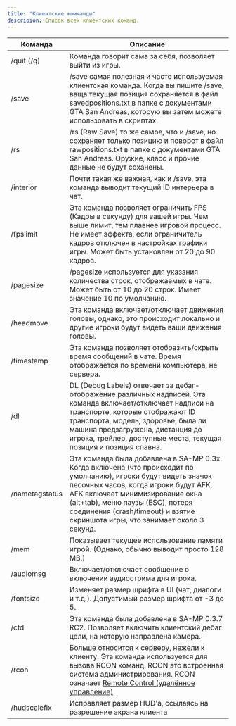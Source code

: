 ```yaml
---
title: "Клиентские комманды"
descripion: Список всех клиентских команд.
---
```


| Команда        | Описание                                                                                                                                                                                                                                                                                                            |
| -------------- | -------------------------------------------------------------------------------------------------------------------------------------------------------------------------------------------------------------------------------------------------------------------------------------------------------------------- |
| /quit (/q)     | Команда говорит сама за себя, позволяет выйти из игры.                                                                                                                                                                                                  |
| /save          | /save самая полезная и часто используемая клиентская команда. Когда вы пишите /save, ваща текущая позиция сохраняется в файл savedpositions.txt в папке с документами GTA San Andreas, которую вы затем можете использовать в скриптах.
| /rs            | /rs (Raw Save) то же самое, что и /save, но сохраняет только позицию и поворот в файл rawpositions.txt в папке с документами GTA San Andreas. Оружие, класс и прочие данные не будут соханены.                                                                                                                    |
| /interior      | Почти такая же важная, как и /save, эта команда выводит текущий ID интерьера в чат.                                                                                                                                                                                                                            |
| /fpslimit      | Эта команда позволяет ограничить FPS (Кадры в секунду) для вашей игры. Чем выше лимит, тем плавнее игровой процесс. Не имеет эффекта, если ограничитель кадров отключен в настройках графики игры. Может быть установлен от 20 до 90 кадров.                                                                                       |
| /pagesize      | /pagesize используется для указания количества строк, отображаемых в чате. Может быть от 10 до 20 строк. Имеет значение 10 по умолчанию.                                                                                                                                                                                |
| /headmove      | Эта команда включает/отключает движения головы, однако, это происходит локально и другие игроки будут видеть ваши движения головы.                                                                                                                                                                           |
| /timestamp     | Эта команда позволяет отобразить/скрыть время сообщений в чате. Время отображается по времени компьютера, не сервера.                                                                                                                                                                     |
| /dl            | DL (Debug Labels) отвечает за дебаг-отображение различных надписей. Эта команда включает/отключает надписи на транспорте, которые отображают ID транспорта, модель, здоровье, была ли машина предзагружена, дистанция до игрока, трейлер, доступные места, текущая позиция и позиция спавна.                                                                     |
| /nametagstatus | Эта команда была добавлена в SA-MP 0.3x. Когда включена (что происходит по умолчанию), игроки будут видеть значок песочных часов, когда игроки будут AFK. AFK включает минимизирование окна (alt+tab), меню паузы (ESC), потеря соединения (crash/timeout) и взятие скриншота игры, что занимает около 3 секунд. |
| /mem           | Показывает текущее использование памяти игрой. (Однако, обычно выводит просто 128 MB.)                                                                                                                                                                                                                                 |
| /audiomsg      | Включает/отключает сообщение о включении аудиострима для игрока.                                                                                                                                                                                                                                         |
| /fontsize      | Изменяет размер шрифта в UI (чат, диалоги и т.д.). Допустимый размер шрифта от -3 до 5.                                                                                                                                                                                                                                     |
| /ctd           | Эта команда была добавлена в SA-MP 0.3.7 RC2. Позволяет включить клиентский дебаг цели, на которую направлена камера.                                                                                                                                                                                                                  |
| /rcon          | Больше относится к серверу, нежели к клиенту. Эта команда используется для вызова RCON команд. RCON это встроенная система администрирования. RCON означает [Remote Control (удалённое управление)](../server/ControllingServer#using-rcon).                                                                                                       |
| /hudscalefix   | Исправляет размер HUD'a, ссылаясь на разрешение экрана клиента                                                                                                                                                                                                                                                               |
